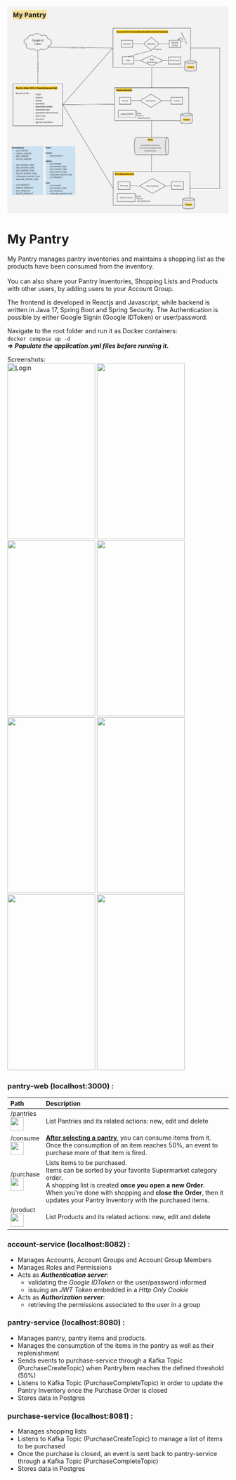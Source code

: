 ![diagram](readme_images/MyPantry.png)

# My Pantry

My Pantry manages pantry inventories and maintains a shopping list as the products have been consumed from the
inventory. <br/> <br/>
You can also share your Pantry Inventories, Shopping Lists and Products with other users, by adding users to your
Account Group.

The frontend is developed in Reactjs and Javascript, while backend is written in Java 17, Spring Boot and Spring
Security. The Authentication is possible by either Google Signin (Google IDToken) or user/password.

Navigate to the root folder _<my-pantry>_ and run it as Docker containers: <br />
```docker compose up -d``` <br />
_**=> Populate the application.yml files before running it.**_

Screenshots: <br />
<img height="400" width="200" title="Login" src="./readme_images/login.png"/>
<img height="400" width="200" src="./readme_images/pantries.png"/>
<img height="400" width="200" src="./readme_images/pantry.png"/>
<img height="400" width="200" src="./readme_images/consume.png"/>
<img height="400" width="200" src="./readme_images/purchase.png"/>
<img height="400" width="200" src="./readme_images/products.png"/>
<img height="400" width="200" src="./readme_images/account-groups.png"/>
<img height="400" width="200" src="./readme_images/logout.png"/>

### pantry-web (localhost:3000) :

| Path | Description|
|:-------------|:-------------------------|
|/pantries<br/> <img height="30" width="30" src="./pantry-web/src/assets/images/cupboard-gradient.png" />| List Pantries and its related actions: new, edit and delete |
|/consume<br/> <img height="30" width="30" src="./pantry-web/src/assets/images/cook-gradient.png" /> | <b><u>After selecting a pantry</u></b>, you can consume items from it. <br /> Once the consumption of an item reaches 50%, an event to purchase more of that item is fired.
|/purchase<br/> <img height="30" width="30" src="./pantry-web/src/assets/images/shoppingcart-gradient.png" />| Lists items to be purchased. <br/> Items can be sorted by your favorite Supermarket category order. <br/> A shopping list is created <b>once you open a new Order</b>. <br/> When you're done with shopping and <b>close the Order</b>, then it updates your Pantry Inventory with the purchased items.
|/product<br/> <img height="30" width="30" src="./pantry-web/src/assets/images/food-gradient.png" />| List Products and its related actions: new, edit and delete

### account-service (localhost:8082) :

- Manages Accounts, Account Groups and Account Group Members
- Manages Roles and Permissions
- Acts as **_Authentication server_**:
  - validating the _Google IDToken_ or the user/password informed
  - issuing an _JWT Token_ embedded in a _Http Only Cookie_
- Acts as **_Authorization server_**:
  - retrieving the permissions associated to the user in a group

### pantry-service (localhost:8080) :

- Manages pantry, pantry items and products.
- Manages the consumption of the items in the pantry as well as their replenishment
- Sends events to purchase-service through a Kafka Topic (PurchaseCreateTopic) when PantryItem reaches the defined
  threshold (50%)
- Listens to Kafka Topic (PurchaseCompleteTopic) in order to update the Pantry Inventory once the Purchase Order is
  closed
- Stores data in Postgres

### purchase-service (localhost:8081) :

- Manages shopping lists
- Listens to Kafka Topic (PurchaseCreateTopic) to manage a list of items to be purchased
- Once the purchase is closed, an event is sent back to pantry-service through a Kafka Topic (PurchaseCompleteTopic)
- Stores data in Postgres






